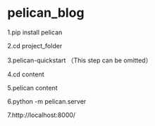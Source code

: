# pelican_blog
1.pip install pelican

2.cd project_folder

3.pelican-quickstart （This step can be omitted）

4.cd content

5.pelican content

6.python -m pelican.server

7.http://localhost:8000/
